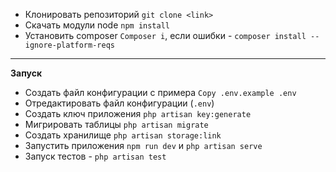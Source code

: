 - Клонировать репозиторий `git clone <link>`
- Скачать модули node `npm install`
- Установить composer `Composer i`, если ошибки - `composer install --ignore-platform-reqs`
---
**Запуск**
- Создать файл конфигурации с примера `Copy .env.example .env` <br>
- Отредактировать файл конфигурации (`.env`)
- Создать ключ приложения `php artisan key:generate`
- Мигрировать таблицы `php artisan migrate`
- Создать хранилище `php artisan storage:link`
- Запустить приложения `npm run dev` и `php artisan serve`
- Запуск тестов - `php artisan test`
